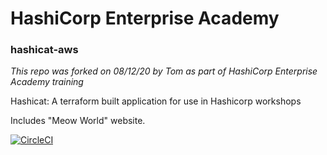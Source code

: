 # HashiCorp Enterprise Academy
### hashicat-aws

*This repo was forked on 08/12/20 by Tom as part of HashiCorp Enterprise Academy training*

Hashicat: A terraform built application for use in Hashicorp workshops

Includes "Meow World" website.

[![CircleCI](https://circleci.com/gh/hashicorp/hashicat-aws.svg?style=svg)](https://circleci.com/gh/hashicorp/hashicat-aws)

